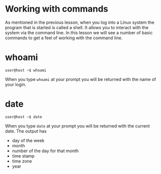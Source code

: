 # Working with commands
As mentioned in the previous lesson, when you log into a Linux system the program that is started is called a shell. It allows you to interact with the system via the command line. In this lesson we will see a number of basic commands to get a feel of working with the command line.
# whoami
```
user@host ~$ whoami
```
When you type ```whoami``` at your prompt you will be returned with the name of your login.

# date
```
user@host ~$ date
```
When you type ```date``` at your prompt you will be returned with the current date. The output has
* day of the week
* month
* number of the day for that month
* time stamp
* time zone
* year
